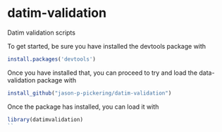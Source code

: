 # datim-validation
Datim validation scripts

To get started, be sure you have installed the devtools package with 
```R
install.packages('devtools')
```

Once you have installed that, you can proceed to try and load the data-validation package with

```R
install_github("jason-p-pickering/datim-validation")
```

Once the package has installed, you can load it with 

```R
library(datimvalidation)
``
